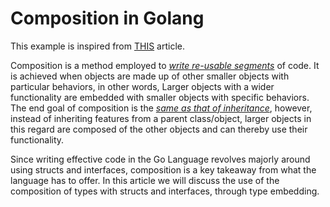 # Composition in Golang

This example is inspired from [THIS](https://www.geeksforgeeks.org/composition-in-golang/) article. 


Composition is a method employed to <i><u>write re-usable segments</u></i> of code. It is achieved when objects are made up of other smaller objects with particular behaviors, in other words, Larger objects with a wider functionality are embedded with smaller objects with specific behaviors. The end goal of composition is the <i><u>same as that of inheritance</u></i>, however, instead of inheriting features from a parent class/object, larger objects in this regard are composed of the other objects and can thereby use their functionality.

Since writing effective code in the Go Language revolves majorly around using structs and interfaces, composition is a key takeaway from what the language has to offer. In this article we will discuss the use of the composition of types with structs and interfaces, through type embedding.

